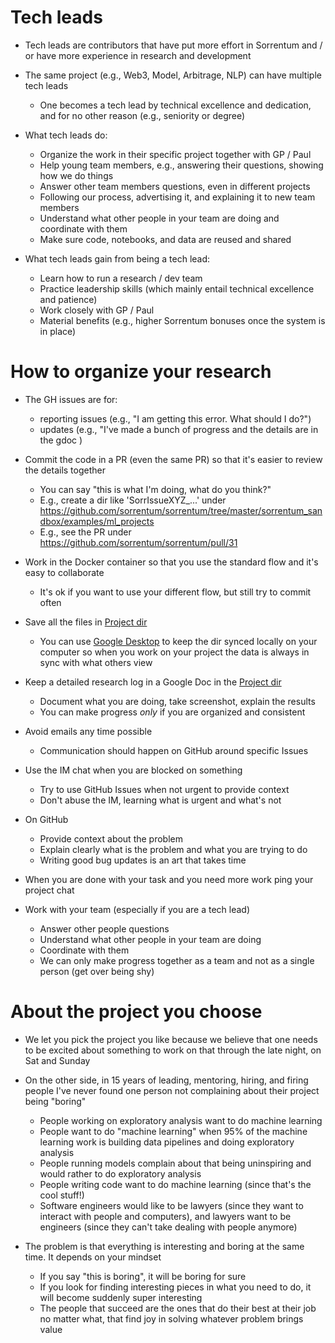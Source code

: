 # Tech leads

- Tech leads are contributors that have put more effort in Sorrentum and / or have more experience in research and development

- The same project (e.g., Web3, Model, Arbitrage, NLP) can have multiple tech leads
  - One becomes a tech lead by technical excellence and dedication, and for no other reason (e.g., seniority or degree)

- What tech leads do:
  - Organize the work in their specific project together with GP / Paul
  - Help young team members, e.g., answering their questions, showing how we do things
  - Answer other team members questions, even in different projects
  - Following our process, advertising it, and explaining it to new team members
  - Understand what other people in your team are doing and coordinate with them
  - Make sure code, notebooks, and data are reused and shared

- What tech leads gain from being a tech lead:
  - Learn how to run a research / dev team
  - Practice leadership skills (which mainly entail technical excellence and patience) 
  - Work closely with GP / Paul
  - Material benefits (e.g., higher Sorrentum bonuses once the system is in place)

# How to organize your research

- The GH issues are for:
  - reporting issues (e.g., "I am getting this error. What should I do?")
  - updates (e.g., "I've made a bunch of progress and the details are in the gdoc <link>)

- Commit the code in a PR (even the same PR) so that it's easier to review the details together
  - You can say "this is what I'm doing, what do you think?"
  - E.g., create a dir like 'SorrIssueXYZ_...' under
https://github.com/sorrentum/sorrentum/tree/master/sorrentum_sandbox/examples/ml_projects
  - E.g., see the PR under https://github.com/sorrentum/sorrentum/pull/31

- Work in the Docker container so that you use the standard flow and it's easy to collaborate
  - It's ok if you want to use your different flow, but still try to commit often

- Save all the files in [Project dir](https://drive.google.com/drive/u/0/folders/1eKj6u_cbQM0ZLZ4wRJ6xPM1oqIKwusUo)
  - You can use [Google Desktop](https://www.google.com/drive/download/) to keep the dir synced locally on your computer so when you work on your project the data is always in sync with what others view

- Keep a detailed research log in a Google Doc in the [Project dir](https://drive.google.com/drive/u/0/folders/1eKj6u_cbQM0ZLZ4wRJ6xPM1oqIKwusUo)
  - Document what you are doing, take screenshot, explain the results
  - You can make progress *only* if you are organized and consistent

- Avoid emails any time possible
  - Communication should happen on GitHub around specific Issues

- Use the IM chat when you are blocked on something
  - Try to use GitHub Issues when not urgent to provide context
  - Don't abuse the IM, learning what is urgent and what's not

- On GitHub
  - Provide context about the problem
  - Explain clearly what is the problem and what you are trying to do
  - Writing good bug updates is an art that takes time

- When you are done with your task and you need more work ping your project chat

- Work with your team (especially if you are a tech lead)
  - Answer other people questions
  - Understand what other people in your team are doing
  - Coordinate with them
  - We can only make progress together as a team and not as a single person (get over being shy)

# About the project you choose

- We let you pick the project you like because we believe that one needs to be excited about something to work on that through the late night, on Sat and Sunday
- On the other side, in 15 years of leading, mentoring, hiring, and firing people I've never found one person not complaining about their project being "boring"
  - People working on exploratory analysis want to do machine learning
  - People want to do "machine learning" when 95% of the machine learning work is building data pipelines and doing exploratory analysis
  - People running models complain about that being uninspiring and would rather to do exploratory analysis
  - People writing code want to do machine learning (since that's the cool stuff!)
  - Software engineers would like to be lawyers (since they want to interact with people and computers), and lawyers want to be engineers (since they can't take dealing with people anymore)

- The problem is that everything is interesting and boring at the same time. It depends on your mindset
  - If you say "this is boring", it will be boring for sure
  - If you look for finding interesting pieces in what you need to do, it will become suddenly super interesting
  - The people that succeed are the ones that do their best at their job no matter what, that find joy in solving whatever problem brings value

